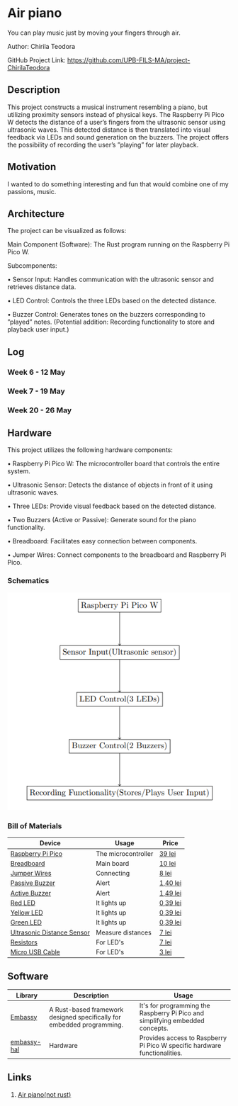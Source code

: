 # Air piano

You can play music just by moving your fingers through air.

Author: Chirila Teodora

GitHub Project Link: https://github.com/UPB-FILS-MA/project-ChirilaTeodora



## Description

This project constructs a musical instrument resembling a piano, but utilizing proximity sensors instead
of physical keys. The Raspberry Pi Pico W detects the distance of a user’s fingers from the ultrasonic
sensor using ultrasonic waves. This detected distance is then translated into visual feedback via LEDs
and sound generation on the buzzers. The project offers the possibility of recording the user’s ”playing”
for later playback.

## Motivation

I wanted to do something interesting and fun that would combine one of my passions, music.

## Architecture

The project can be visualized as follows:

Main Component (Software): The Rust program running on the Raspberry Pi Pico W.

Subcomponents:

• Sensor Input: Handles communication with the ultrasonic sensor and retrieves distance data.

• LED Control: Controls the three LEDs based on the detected distance.

• Buzzer Control: Generates tones on the buzzers corresponding to ”played” notes. (Potential addition: Recording functionality to store and playback user input.)

## Log

<!-- write every week your progress here -->

### Week 6 - 12 May

### Week 7 - 19 May

### Week 20 - 26 May

## Hardware

This project utilizes the following hardware components:

• Raspberry Pi Pico W: The microcontroller board that controls the entire system.

• Ultrasonic Sensor: Detects the distance of objects in front of it using ultrasonic waves.

• Three LEDs: Provide visual feedback based on the detected distance.

• Two Buzzers (Active or Passive): Generate sound for the piano functionality.

• Breadboard: Facilitates easy connection between components.

• Jumper Wires: Connect components to the breadboard and Raspberry Pi Pico.

### Schematics

![alt text](image.png)


### Bill of Materials

<!-- Fill out this table with all the hardware components that you might need.

The format is

| [Device](link://to/device) | This is used ... | [price](link://to/store) |



-->

| Device                                                                                                  | Usage               | Price                                                                                                                                                                                                                                                                                |
| ------------------------------------------------------------------------------------------------------- | ------------------- | ------------------------------------------------------------------------------------------------------------------------------------------------------------------------------------------------------------------------------------------------------------------------------------ |
| [Raspberry Pi Pico](https://www.optimusdigital.ro/en/raspberry-pi-boards/12394-raspberry-pi-pico-w.html) | The microcontroller | [39 lei](https://www.optimusdigital.ro/en/raspberry-pi-boards/12394-raspberry-pi-pico-w.html)                                                                                                                                                                                        |
| [Breadboard](https://www.optimusdigital.ro/en/breadboards/8-breadboard-hq-830-points.html?search_query=bread+board&results=422)                                                                                          | Main board          | [10 lei](https://www.optimusdigital.ro/en/breadboards/8-breadboard-hq-830-points.html?search_query=bread+board&results=422)                                                                                                                                                                                                                                                          |
| [Jumper Wires](https://www.optimusdigital.ro/en/wires-with-connectors/12-breadboard-jumper-wire-set.html?search_query=wires&results=567&HTTP_REFERER=https%3A%2F%2Fwww.optimusdigital.ro%2Fen%2Fsearch%3Fcontroller%3Dsearch%26orderby%3Dposition%26orderway%3Ddesc%26search_query%3Dwires%26submit_search%3D)|   Connecting      | [8 lei ](https://www.optimusdigital.ro/en/wires-with-connectors/12-breadboard-jumper-wire-set.html?search_query=wires&results=567&HTTP_REFERER=https%3A%2F%2Fwww.optimusdigital.ro%2Fen%2Fsearch%3Fcontroller%3Dsearch%26orderby%3Dposition%26orderway%3Ddesc%26search_query%3Dwires%26submit_search%3D)                                                                                                                                                                    |
| [Passive Buzzer](https://www.optimusdigital.ro/en/buzzers/634-5v-passive-buzzer.html?search_query=buzzer&results=88)                                                                | Alert    | [1,40 lei](https://www.optimusdigital.ro/en/buzzers/634-5v-passive-buzzer.html?search_query=buzzer&results=88)                                                                                                                         |
| [Active Buzzer](https://www.optimusdigital.ro/en/buzzers/635-3v-active-buzzer.html?search_query=buzzer&results=88)                                                                                              | Alert              | [1,49 lei](https://www.optimusdigital.ro/en/buzzers/635-3v-active-buzzer.html?search_query=buzzer&results=88)                                                                                                                                                                                                                                                       |
| [Red LED](https://www.optimusdigital.ro/en/leds/29-5-mm-red-led-with-difused-lens.html?search_query=led&results=2179)                                                                         | It lights up         | [0,39 lei](https://www.optimusdigital.ro/en/leds/29-5-mm-red-led-with-difused-lens.html?search_query=led&results=2179)                                                                                                                                                                                                                                                          |
| [Yellow LED](https://www.optimusdigital.ro/en/leds/698-led-galben-de-3-mm-cu-lentile-difuze.html?search_query=led&results=2179)                                                                         | It lights up         | [0,39 lei](https://www.optimusdigital.ro/en/leds/698-led-galben-de-3-mm-cu-lentile-difuze.html?search_query=led&results=2179)                                                                                                                                                                                                                                                       |
| [Green LED](https://www.optimusdigital.ro/en/leds/38-5-mm-green-led-with-difused-lens.html?search_query=led&results=2179)                                                                         | It lights up         | [0,39 lei](https://www.optimusdigital.ro/en/leds/38-5-mm-green-led-with-difused-lens.html?search_query=led&results=2179)                                                                                                                                                                                                                                                       |
| [Ultrasonic Distance Sensor](https://www.optimusdigital.ro/en/distance-sensors/8150-hc-sr04p-ultrasonic-distance-sensor-3-55-v.html)                                                                         | Measure distances        | [7 lei](https://www.optimusdigital.ro/en/distance-sensors/8150-hc-sr04p-ultrasonic-distance-sensor-3-55-v.html)                                                                                                                                                                                                                                                      |
| [Resistors](https://www.optimusdigital.ro/en/resistors/33-025w-resistor-set-20-values-20-pcs-each.html)                                                                         | For LED's        | [7 lei](https://www.optimusdigital.ro/en/resistors/33-025w-resistor-set-20-values-20-pcs-each.html)                                                                                                                                                                                                                                                     |
| [Micro USB Cable](https://www.optimusdigital.ro/en/usb-cables/4576-cablu-albastru-micro-usb.html?search_query=usb+to+micro+usb&results=516)                                                                         | For LED's        | [3 lei](https://www.optimusdigital.ro/en/usb-cables/4576-cablu-albastru-micro-usb.html?search_query=usb+to+micro+usb&results=516)

## Software

| Library                                  | Description                        | Usage                              |
| ---------------------------------------- | ---------------------------------- | ----------------------------------|
| [Embassy](https://github.com/embassy-rs/embassy)       | A Rust-based framework designed specifically for embedded programming.                | It's for programming the Raspberry Pi Pico and simplifying embedded concepts.              |                         
| [embassy-hal](https://github.com/embassy-rs/embassy)        | Hardware                | Provides access to Raspberry Pi Pico W specific hardware functionalities.              |



## Links

<!-- Add a few links that inspired you and that you think you will use for your project -->

1. [Air piano(not rust)](https://www.youtube.com/watch?v=vuxi6i8_HHA)